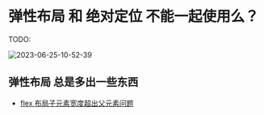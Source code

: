 # 弹性布局 和 绝对定位 不能一起使用么？

TODO:

![2023-06-25-10-52-39](https://cdn.jsdelivr.net/gh/RuanZhongNan/img-store/img/2023-06-25-10-52-39.jpg)

## 弹性布局 总是多出一些东西

- [flex 布局子元素宽度超出父元素问题](https://juejin.cn/post/6974356682574921765)
